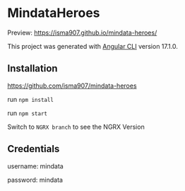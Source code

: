 # MindataHeroes

Preview:
https://isma907.github.io/mindata-heroes/

This project was generated with [Angular CLI](https://github.com/angular/angular-cli) version 17.1.0.

## Installation

https://github.com/isma907/mindata-heroes

run `npm install`

run `npm start`

Switch to `NGRX branch` to see the NGRX Version

## Credentials

username: mindata

password: mindata
